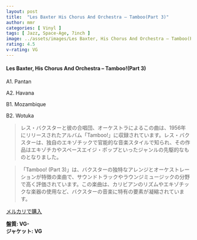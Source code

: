 ```yaml
---
layout: post
title:  "Les Baxter His Chorus And Orchestra – Tamboo(Part 3)"
author: mmr
categories: [ Vinyl ]
tags: [ Jazz, Space-Age, 7inch ]
image: ../assets/images/Les Baxter, His Chorus And Orchestra – Tamboo(Part 3).jpg
rating: 4.5
v-rating: VG
---
```


#### Les Baxter, His Chorus And Orchestra – Tamboo!(Part 3)

A1. Pantan

A2. Havana

B1. Mozambique

B2. Wotuka

> レス・バクスターと彼の合唱団、オーケストラによるこの曲は、1956年にリリースされたアルバム「Tamboo!」に収録されています。レス・バクスターは、独自のエキゾチックで官能的な音楽スタイルで知られ、その作品はエキゾチカやスペースエイジ・ポップといったジャンルの先駆的なものとなりました。

> 「Tamboo! (Part 3)」は、バクスターの独特なアレンジとオーケストレーションが特徴の楽曲で、サウンドトラックやラウンジミュージックの分野で高く評価されています。この楽曲は、カリビアンのリズムやエキゾチックな楽器の使用など、バクスターの音楽に特有の要素が凝縮されています。

[メルカリで購入](https://jp.mercari.com/item/m27773308125)

<div class="mt-4 mb-4 d-flex align-items-center">
<strong class="mr-1">盤質: VG-</strong>
</div>
<div class="mt-4 mb-4 d-flex align-items-center">
<strong class="mr-1">ジャケット: VG</strong>
</div>
